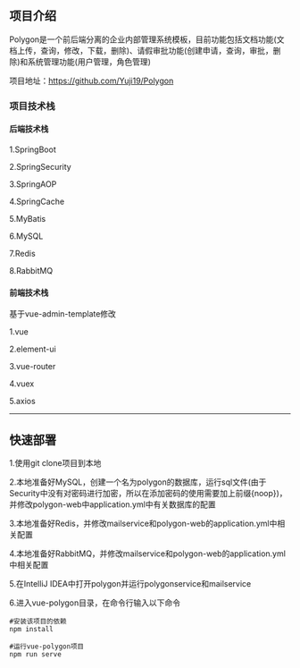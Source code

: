 ## 项目介绍

Polygon是一个前后端分离的企业内部管理系统模板，目前功能包括文档功能(文档上传，查询，修改，下载，删除)、请假审批功能(创建申请，查询，审批，删除)和系统管理功能(用户管理，角色管理)

项目地址：https://github.com/Yuji19/Polygon

### 项目技术栈

#### 后端技术栈

1.SpringBoot

2.SpringSecurity

3.SpringAOP

4.SpringCache

5.MyBatis

6.MySQL

7.Redis

8.RabbitMQ

#### 前端技术栈

基于vue-admin-template修改

1.vue

2.element-ui

3.vue-router

4.vuex

5.axios

---------------

## 快速部署

1.使用git clone项目到本地

2.本地准备好MySQL，创建一个名为polygon的数据库，运行sql文件(由于Security中没有对密码进行加密，所以在添加密码的使用需要加上前缀{noop})，并修改polygon-web中application.yml中有关数据库的配置

3.本地准备好Redis，并修改mailservice和polygon-web的application.yml中相关配置

4.本地准备好RabbitMQ，并修改mailservice和polygon-web的application.yml中相关配置

5.在IntelliJ IDEA中打开polygon并运行polygonservice和mailservice

6.进入vue-polygon目录，在命令行输入以下命令
```
#安装该项目的依赖
npm install

#运行vue-polygon项目
npm run serve
```
